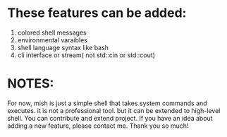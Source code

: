 # These features can be added: 

1. colored shell messages
2. environmental varaibles
3. shell language syntax like bash
4. cli interface or stream( not std::cin or std::cout) 

# NOTES:
For now, mish is just a simple shell that takes system commands and executes. it is not a professional tool. but it can be extended to high-level shell. 
You can contribute and extend project. If you have an idea about adding a new feature, please contact me. Thank you so much!
